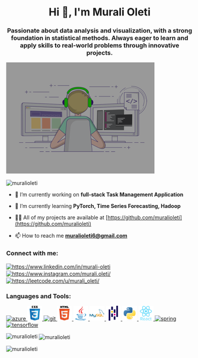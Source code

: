 <h1 align="center">Hi 👋, I'm Murali Oleti</h1>
<h3 align="center">Passionate about data analysis and visualization, with a strong foundation in statistical methods. Always eager to learn and apply skills to real-world problems through innovative projects.</h3>


<p><div style="position: relative; display: inline-block;">
  <img align="right" alt="Coding" width="400" src="https://raw.githubusercontent.com/devSouvik/devSouvik/master/gif3.gif">
  <div style="position: absolute; top: 0; left: 0; width: 100%; height: 100%; background: rgba(0, 0, 0, 0.4);"></div>
</div></p>



<p align="left"> <img src="https://komarev.com/ghpvc/?username=muralioleti&label=Profile%20views&color=0e75b6&style=flat" alt="muralioleti" /> </p>

- 🔭 I’m currently working on **full-stack Task Management Application**

- 🌱 I’m currently learning **PyTorch, Time Series Forecasting, Hadoop**

- 👨‍💻 All of my projects are available at [https://github.com/muralioleti](https://github.com/muralioleti)

- 📫 How to reach me **muralioleti6@gmail.com**

<h3 align="left">Connect with me:</h3>
<p align="left">
<a href="https://www.linkedin.com/in/murali-oleti" target="blank"><img align="center" src="https://raw.githubusercontent.com/rahuldkjain/github-profile-readme-generator/master/src/images/icons/Social/linked-in-alt.svg" alt="https://www.linkedin.com/in/murali-oleti" height="30" width="40" /></a>
<a href="https://instagram.com/https://www.instagram.com/murali.oleti/" target="blank"><img align="center" src="https://raw.githubusercontent.com/rahuldkjain/github-profile-readme-generator/master/src/images/icons/Social/instagram.svg" alt="https://www.instagram.com/murali.oleti/" height="30" width="40" /></a>
<a href="https://www.leetcode.com/https://leetcode.com/u/murali_oleti/" target="blank"><img align="center" src="https://raw.githubusercontent.com/rahuldkjain/github-profile-readme-generator/master/src/images/icons/Social/leet-code.svg" alt="https://leetcode.com/u/murali_oleti/" height="30" width="40" /></a>
</p>

<h3 align="left">Languages and Tools:</h3>
<p align="left"> <a href="https://azure.microsoft.com/en-in/" target="_blank" rel="noreferrer"> <img src="https://www.vectorlogo.zone/logos/microsoft_azure/microsoft_azure-icon.svg" alt="azure" width="40" height="40"/> </a> <a href="https://www.w3schools.com/css/" target="_blank" rel="noreferrer"> <img src="https://raw.githubusercontent.com/devicons/devicon/master/icons/css3/css3-original-wordmark.svg" alt="css3" width="40" height="40"/> </a> <a href="https://git-scm.com/" target="_blank" rel="noreferrer"> <img src="https://www.vectorlogo.zone/logos/git-scm/git-scm-icon.svg" alt="git" width="40" height="40"/> </a> <a href="https://www.w3.org/html/" target="_blank" rel="noreferrer"> <img src="https://raw.githubusercontent.com/devicons/devicon/master/icons/html5/html5-original-wordmark.svg" alt="html5" width="40" height="40"/> </a> <a href="https://www.java.com" target="_blank" rel="noreferrer"> <img src="https://raw.githubusercontent.com/devicons/devicon/master/icons/java/java-original.svg" alt="java" width="40" height="40"/> </a> <a href="https://www.mysql.com/" target="_blank" rel="noreferrer"> <img src="https://raw.githubusercontent.com/devicons/devicon/master/icons/mysql/mysql-original-wordmark.svg" alt="mysql" width="40" height="40"/> </a> <a href="https://pandas.pydata.org/" target="_blank" rel="noreferrer"> <img src="https://raw.githubusercontent.com/devicons/devicon/2ae2a900d2f041da66e950e4d48052658d850630/icons/pandas/pandas-original.svg" alt="pandas" width="40" height="40"/> </a> <a href="https://www.python.org" target="_blank" rel="noreferrer"> <img src="https://raw.githubusercontent.com/devicons/devicon/master/icons/python/python-original.svg" alt="python" width="40" height="40"/> </a> <a href="https://reactjs.org/" target="_blank" rel="noreferrer"> <img src="https://raw.githubusercontent.com/devicons/devicon/master/icons/react/react-original-wordmark.svg" alt="react" width="40" height="40"/> </a> <a href="https://spring.io/" target="_blank" rel="noreferrer"> <img src="https://www.vectorlogo.zone/logos/springio/springio-icon.svg" alt="spring" width="40" height="40"/> </a> <a href="https://www.tensorflow.org" target="_blank" rel="noreferrer"> <img src="https://www.vectorlogo.zone/logos/tensorflow/tensorflow-icon.svg" alt="tensorflow" width="40" height="40"/> </a> </p>



<p><img align="left" src="https://github-readme-stats.vercel.app/api/top-langs?username=muralioleti&show_icons=true&locale=en&layout=compact&theme=radical" alt="muralioleti" /></p>


<p>&nbsp;<img align="center" src="https://github-readme-stats.vercel.app/api?username=muralioleti&show_icons=true&locale=en&theme=radical" alt="muralioleti" /></p>


<p><img align="center" src="https://github-readme-streak-stats.herokuapp.com/?user=muralioleti&" alt="muralioleti" /></p>



